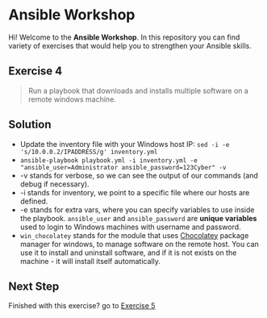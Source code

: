 # Ansible Workshop

Hi! Welcome to the **Ansible Workshop**. In this repository you can find variety of exercises that would help you to strengthen your Ansible skills.

## Exercise 4

> Run a playbook that downloads and installs multiple software on a remote windows machine.

## Solution

- Update the inventory file with your Windows host IP: `sed -i -e 's/10.0.0.2/IPADDRESS/g' inventory.yml`
- `ansible-playbook playbook.yml -i inventory.yml -e "ansible_user=Administrator ansible_password=123Cyber" -v`
- -v stands for verbose, so we can see the output of our commands (and debug if necessary).
- -i stands for inventory, we point to a specific file where our hosts are defined.
- -e stands for extra vars, where you can specify variables to use inside the playbook. `ansible_user` and `ansible_password` are **unique variables** used to login to Windows machines with username and password.
- `win_chocolatey` stands for the module that uses [Chocolatey](https://chocolatey.org/) package manager for windows, to manage software on the remote host. You can use it to install and uninstall software, and if it is not exists on the machine - it will install itself automatically.

## Next Step

Finished with this exercise? go to [Exercise 5](../exercise-5)
